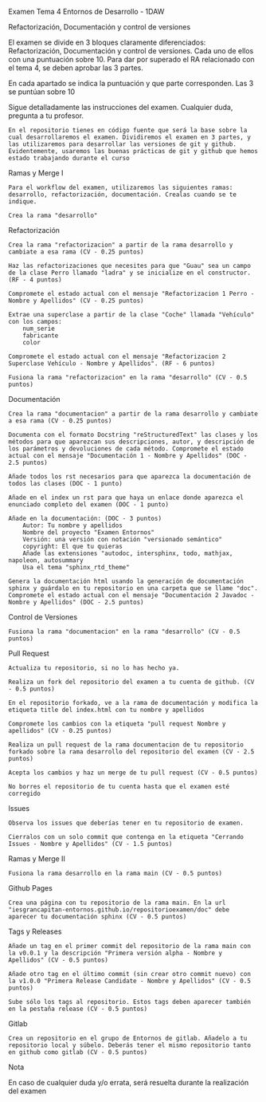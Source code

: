 Examen Tema 4 Entornos de Desarrollo - 1DAW

Refactorización, Documentación y control de versiones

El examen se divide en 3 bloques claramente diferenciados: Refactorización, Documentación y control de versiones. Cada uno de ellos con una puntuación sobre 10. Para dar por superado el RA relacionado con el tema 4, se deben aprobar las 3 partes.

En cada apartado se indica la puntuación y que parte corresponden. Las 3 se puntúan sobre 10

Sigue detalladamente las instrucciones del examen. Cualquier duda, pregunta a tu profesor.

    En el repositorio tienes en código fuente que será la base sobre la cual desarrollaremos el examen. Dividiremos el examen en 3 partes, y las utilizaremos para desarrollar las versiones de git y github. Evidentemente, usaremos las buenas prácticas de git y github que hemos estado trabajando durante el curso

Ramas y Merge I

    Para el workflow del examen, utilizaremos las siguientes ramas: desarrollo, refactorización, documentación. Crealas cuando se te indique.

    Crea la rama "desarrollo"

Refactorización

    Crea la rama "refactorizacion" a partir de la rama desarrollo y cambiate a esa rama (CV - 0.25 puntos)

    Haz las refactorizaciones que necesites para que "Guau" sea un campo de la clase Perro llamado "ladra" y se inicialize en el constructor. (RF - 4 puntos)

    Compromete el estado actual con el mensaje "Refactorizacion 1 Perro - Nombre y Apellidos" (CV - 0.25 puntos)

    Extrae una superclase a partir de la clase "Coche" llamada "Vehículo" con los campos:
        num_serie
        fabricante
        color

    Compromete el estado actual con el mensaje "Refactorizacion 2 Superclase Vehículo - Nombre y Apellidos". (RF - 6 puntos)

    Fusiona la rama "refactorizacion" en la rama "desarrollo" (CV - 0.5 puntos)

Documentación

    Crea la rama "documentacion" a partir de la rama desarrollo y cambiate a esa rama (CV - 0.25 puntos)

    Documenta con el formato Docstring "reStructuredText" las clases y los métodos para que aparezcan sus descripciones, autor, y descripción de los parámetros y devoluciones de cada método. Compromete el estado actual con el mensaje "Documentación 1 - Nombre y Apellidos" (DOC - 2.5 puntos)

    Añade todos los rst necesarios para que aparezca la documentación de todos las clases (DOC - 1 punto)

    Añade en el index un rst para que haya un enlace donde aparezca el enunciado completo del examen (DOC - 1 punto)

    Añade en la documentación: (DOC - 3 puntos)
        Autor: Tu nombre y apellidos
        Nombre del proyecto "Examen Entornos"
        Versión: una versión con notación "versionado semántico"
        copyright: El que tu quieras
        Añade las extensiones "autodoc, intersphinx, todo, mathjax, napoleon, autosummary
        Usa el tema "sphinx_rtd_theme"

    Genera la documentación html usando la generación de documentación sphinx y guárdalo en tu repositorio en una carpeta que se llame "doc". Compromete el estado actual con el mensaje "Documentación 2 Javadoc - Nombre y Apellidos" (DOC - 2.5 puntos)

Control de Versiones

    Fusiona la rama "documentacion" en la rama "desarrollo" (CV - 0.5 puntos)

Pull Request

    Actualiza tu repositorio, si no lo has hecho ya.

    Realiza un fork del repositorio del examen a tu cuenta de github. (CV - 0.5 puntos)

    En el repositorio forkado, ve a la rama de documentación y modifica la etiqueta title del index.html con tu nombre y apellidos

    Compromete los cambios con la etiqueta "pull request Nombre y apellidos" (CV - 0.25 puntos)

    Realiza un pull request de la rama documentacion de tu repositorio forkado sobre la rama desarrollo del repositorio del examen (CV - 2.5 puntos)

    Acepta los cambios y haz un merge de tu pull request (CV - 0.5 puntos)

    No borres el repositorio de tu cuenta hasta que el examen esté corregido

Issues

    Observa los issues que deberías tener en tu repositorio de examen.

    Cierralos con un solo commit que contenga en la etiqueta "Cerrando Issues - Nombre y Apellidos" (CV - 1.5 puntos)

Ramas y Merge II

    Fusiona la rama desarrollo en la rama main (CV - 0.5 puntos)

Github Pages

    Crea una página con tu repositorio de la rama main. En la url "iesgrancapitan-entornos.github.io/repositorioexamen/doc" debe aparecer tu documentación sphinx (CV - 0.5 puntos)

Tags y Releases

    Añade un tag en el primer commit del repositorio de la rama main con la v0.0.1 y la descripción "Primera versión alpha - Nombre y Apellidos" (CV - 0.5 puntos)

    Añade otro tag en el último commit (sin crear otro commit nuevo) con la v1.0.0 "Primera Release Candidate - Nombre y Apellidos" (CV - 0.5 puntos)

    Sube sólo los tags al repositorio. Estos tags deben aparecer también en la pestaña release (CV - 0.5 puntos)

Gitlab

    Crea un repositorio en el grupo de Entornos de gitlab. Añadelo a tu repositorio local y súbelo. Deberás tener el mismo repositorio tanto en github como gitlab (CV - 0.5 puntos)

Nota

En caso de cualquier duda y/o errata, será resuelta durante la realización del examen
